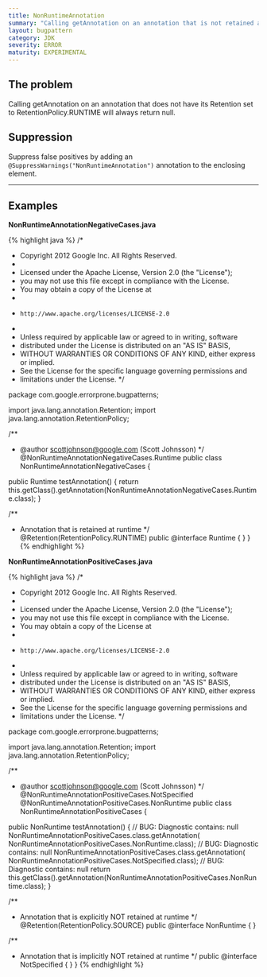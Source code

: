 ```yaml
---
title: NonRuntimeAnnotation
summary: "Calling getAnnotation on an annotation that is not retained at runtime."
layout: bugpattern
category: JDK
severity: ERROR
maturity: EXPERIMENTAL
---
```


<!--
*** AUTO-GENERATED, DO NOT MODIFY ***
To make changes, edit the @BugPattern annotation or the explanation in docs/bugpattern.
-->

## The problem
Calling getAnnotation on an annotation that does not have its Retention set to RetentionPolicy.RUNTIME will always return null.

## Suppression
Suppress false positives by adding an `@SuppressWarnings("NonRuntimeAnnotation")` annotation to the enclosing element.

----------

## Examples
__NonRuntimeAnnotationNegativeCases.java__

{% highlight java %}
/*
 * Copyright 2012 Google Inc. All Rights Reserved.
 *
 * Licensed under the Apache License, Version 2.0 (the "License");
 * you may not use this file except in compliance with the License.
 * You may obtain a copy of the License at
 *
 *     http://www.apache.org/licenses/LICENSE-2.0
 *
 * Unless required by applicable law or agreed to in writing, software
 * distributed under the License is distributed on an "AS IS" BASIS,
 * WITHOUT WARRANTIES OR CONDITIONS OF ANY KIND, either express or implied.
 * See the License for the specific language governing permissions and
 * limitations under the License.
 */

package com.google.errorprone.bugpatterns;

import java.lang.annotation.Retention;
import java.lang.annotation.RetentionPolicy;

/**
 * @author scottjohnson@google.com (Scott Johnsson)
 */
@NonRuntimeAnnotationNegativeCases.Runtime
public class NonRuntimeAnnotationNegativeCases {

  public Runtime testAnnotation() {
    return this.getClass().getAnnotation(NonRuntimeAnnotationNegativeCases.Runtime.class);
  }

  /**
   * Annotation that is retained at runtime
   */
  @Retention(RetentionPolicy.RUNTIME)
  public @interface Runtime {
  }
}
{% endhighlight %}

__NonRuntimeAnnotationPositiveCases.java__

{% highlight java %}
/*
 * Copyright 2012 Google Inc. All Rights Reserved.
 *
 * Licensed under the Apache License, Version 2.0 (the "License");
 * you may not use this file except in compliance with the License.
 * You may obtain a copy of the License at
 *
 *     http://www.apache.org/licenses/LICENSE-2.0
 *
 * Unless required by applicable law or agreed to in writing, software
 * distributed under the License is distributed on an "AS IS" BASIS,
 * WITHOUT WARRANTIES OR CONDITIONS OF ANY KIND, either express or implied.
 * See the License for the specific language governing permissions and
 * limitations under the License.
 */

package com.google.errorprone.bugpatterns;

import java.lang.annotation.Retention;
import java.lang.annotation.RetentionPolicy;


/**
 * @author scottjohnson@google.com (Scott Johnsson)
 */
@NonRuntimeAnnotationPositiveCases.NotSpecified
@NonRuntimeAnnotationPositiveCases.NonRuntime
public class NonRuntimeAnnotationPositiveCases {

  public NonRuntime testAnnotation() {
    // BUG: Diagnostic contains: null
    NonRuntimeAnnotationPositiveCases.class.getAnnotation(
        NonRuntimeAnnotationPositiveCases.NonRuntime.class);
    // BUG: Diagnostic contains: null
    NonRuntimeAnnotationPositiveCases.class.getAnnotation(
        NonRuntimeAnnotationPositiveCases.NotSpecified.class);
    // BUG: Diagnostic contains: null
    return this.getClass().getAnnotation(NonRuntimeAnnotationPositiveCases.NonRuntime.class);
  }

  /**
   * Annotation that is explicitly NOT retained at runtime
   */
  @Retention(RetentionPolicy.SOURCE)
  public @interface NonRuntime {
  }
  
  /**
   * Annotation that is implicitly NOT retained at runtime
   */
  public @interface NotSpecified {
  }
}
{% endhighlight %}

